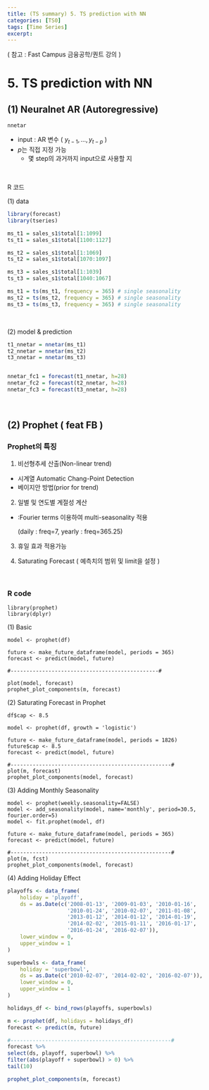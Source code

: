```yaml
---
title: (TS summary) 5. TS prediction with NN
categories: [TS0]
tags: [Time Series]
excerpt: 
---
```


<script src="https://cdn.mathjax.org/mathjax/latest/MathJax.js?config=TeX-AMS-MML_HTMLorMML" type="text/javascript"></script>

( 참고 : Fast Campus 금융공학/퀀트 강의 )

# 5. TS prediction with NN

## (1) Neuralnet AR (Autoregressive)

`nnetar`

- input : AR 변수 ( $y_{t-1},...,y_{t-p}$ )
- $p$는 직접 지정 가능 
  - 몇 step의 과거까지 input으로 사용할 지

<br>

R 코드

(1) data

```R
library(forecast)
library(tseries)

ms_t1 = sales_s1$total[1:1099]
ts_t1 = sales_s1$total[1100:1127]

ms_t2 = sales_s1$total[1:1069]
ts_t2 = sales_s1$total[1070:1097]

ms_t3 = sales_s1$total[1:1039]
ts_t3 = sales_s1$total[1040:1067]

ms_t1 = ts(ms_t1, frequency = 365) # single seasonality
ms_t2 = ts(ms_t2, frequency = 365) # single seasonality
ms_t3 = ts(ms_t3, frequency = 365) # single seasonality
```

<br>

(2) model & prediction

```R
t1_nnetar = nnetar(ms_t1) 
t2_nnetar = nnetar(ms_t2) 
t3_nnetar = nnetar(ms_t3) 


nnetar_fc1 = forecast(t1_nnetar, h=28) 
nnetar_fc2 = forecast(t2_nnetar, h=28)  
nnetar_fc3 = forecast(t3_nnetar, h=28)  
```

<br>

## (2) Prophet ( feat FB )

### Prophet의 특징

1. 비선형추세 산출(Non-linear trend)

  - 시계열 Automatic Chang-Point Detection
  - 베이지안 방법(prior for trend)

2. 일별 및 연도별 계절성 계산

  - :Fourier terms 이용하여 multi-seasonality 적용 

    (daily : freq=7, yearly : freq=365.25)

3. 휴일 효과 적용가능

4. Saturating Forecast ( 예측치의 범위 및 limit을 설정 )

<br>

### R code

```
library(prophet)
library(dplyr)
```



(1) Basic

```
model <- prophet(df)

future <- make_future_dataframe(model, periods = 365) 
forecast <- predict(model, future) 

#-----------------------------------------------#

plot(model, forecast)
prophet_plot_components(m, forecast)
```



(2) Saturating Forecast in Prophet

```
df$cap <- 8.5

model <- prophet(df, growth = 'logistic')

future <- make_future_dataframe(model, periods = 1826)
future$cap <- 8.5
forecast <- predict(model, future)

#---------------------------------------------------#
plot(m, forecast)
prophet_plot_components(model, forecast)
```



(3) Adding Monthly Seasonality

```
model <- prophet(weekly.seasonality=FALSE)
model <- add_seasonality(model, name='monthly', period=30.5, fourier.order=5)
model <- fit.prophet(model, df)

future <- make_future_dataframe(model, periods = 365)
forecast <- predict(model, future)

#---------------------------------------------------#
plot(m, fcst)
prophet_plot_components(model, forecast)
```



(4) Adding Holiday Effect

```R
playoffs <- data_frame(
    holiday = 'playoff',
    ds = as.Date(c('2008-01-13', '2009-01-03', '2010-01-16',
                   '2010-01-24', '2010-02-07', '2011-01-08',
                   '2013-01-12', '2014-01-12', '2014-01-19',
                   '2014-02-02', '2015-01-11', '2016-01-17',
                   '2016-01-24', '2016-02-07')),
    lower_window = 0,
    upper_window = 1
)

superbowls <- data_frame(
    holiday = 'superbowl',
    ds = as.Date(c('2010-02-07', '2014-02-02', '2016-02-07')),
    lower_window = 0,
    upper_window = 1
)

holidays_df <- bind_rows(playoffs, superbowls)
```

```R
m <- prophet(df, holidays = holidays_df)
forecast <- predict(m, future)

#---------------------------------------------------#
forecast %>%
select(ds, playoff, superbowl) %>% 
filter(abs(playoff + superbowl) > 0) %>%
tail(10)

prophet_plot_components(m, forecast)
```

